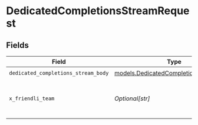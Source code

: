 # DedicatedCompletionsStreamRequest


## Fields

| Field                                                                                | Type                                                                                 | Required                                                                             | Description                                                                          |
| ------------------------------------------------------------------------------------ | ------------------------------------------------------------------------------------ | ------------------------------------------------------------------------------------ | ------------------------------------------------------------------------------------ |
| `dedicated_completions_stream_body`                                                  | [models.DedicatedCompletionsStreamBody](../models/dedicatedcompletionsstreambody.md) | :heavy_check_mark:                                                                   | N/A                                                                                  |
| `x_friendli_team`                                                                    | *Optional[str]*                                                                      | :heavy_minus_sign:                                                                   | ID of team to run requests as (optional parameter).                                  |